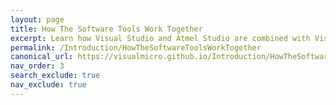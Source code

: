 ```yaml
---
layout: page
title: How The Software Tools Work Together
excerpt: Learn how Visual Studio and Atmel Studio are combined with Visual Micro to create a powerful embedded development environment
permalink: /Introduction/HowTheSoftwareToolsWorkTogether
canonical_url: https://visualmicro.github.io/Introduction/HowTheSoftwareToolsWorkTogether
nav_order: 3
search_exclude: true
nav_exclude: true
---
```

[//]: # (Add Link to previous page in a commend, in case of issues and for reference)
[//]: # (https://www.visualmicro.com/page/User-Guide.aspx?doc=How-The-Tools-Play-Together.html)
[//]: # (Add Remaining Markdown Content Below)

